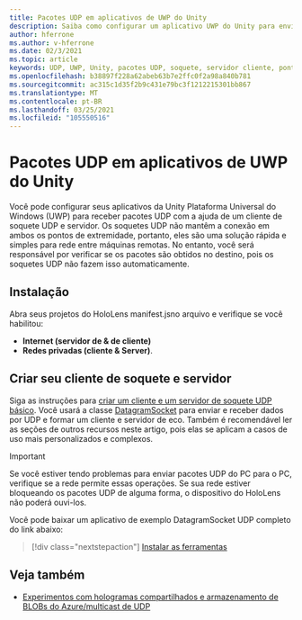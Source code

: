 ```yaml
---
title: Pacotes UDP em aplicativos de UWP do Unity
description: Saiba como configurar um aplicativo UWP do Unity para enviar e receber pacotes UDP em uma rede segura.
author: hferrone
ms.author: v-hferrone
ms.date: 02/3/2021
ms.topic: article
keywords: UDP, UWP, Unity, pacotes UDP, soquete, servidor cliente, ponto de extremidade, rede, máquina remota, datagramsocket, exemplo, .net
ms.openlocfilehash: b38897f228a62abeb63b7e2ffc0f2a98a840b781
ms.sourcegitcommit: ac315c1d35f2b9c431e79bc3f1212215301bb867
ms.translationtype: MT
ms.contentlocale: pt-BR
ms.lasthandoff: 03/25/2021
ms.locfileid: "105550516"
---
```

# <a name="udp-packets-in-unity-uwp-apps"></a>Pacotes UDP em aplicativos de UWP do Unity

Você pode configurar seus aplicativos da Unity Plataforma Universal do Windows (UWP) para receber pacotes UDP com a ajuda de um cliente de soquete UDP e servidor. Os soquetes UDP não mantêm a conexão em ambos os pontos de extremidade, portanto, eles são uma solução rápida e simples para rede entre máquinas remotas. No entanto, você será responsável por verificar se os pacotes são obtidos no destino, pois os soquetes UDP não fazem isso automaticamente.

## <a name="setup"></a>Instalação

Abra seus projetos do HoloLens manifest.jsno arquivo e verifique se você habilitou:
* **Internet (servidor de & de cliente)** 
* **Redes privadas (cliente & Server)**.

## <a name="build-your-socket-client-and-server"></a>Criar seu cliente de soquete e servidor 

Siga as instruções para [criar um cliente e um servidor de soquete UDP básico](/windows/uwp/networking/sockets#build-a-basic-udp-socket-client-and-server). Você usará a classe [DatagramSocket](/uwp/api/Windows.Networking.Sockets.DatagramSocket) para enviar e receber dados por UDP e formar um cliente e servidor de eco. Também é recomendável ler as seções de outros recursos neste artigo, pois elas se aplicam a casos de uso mais personalizados e complexos. 

> [!IMPORTANT]
> Se você estiver tendo problemas para enviar pacotes UDP do PC para o PC, verifique se a rede permite essas operações. Se sua rede estiver bloqueando os pacotes UDP de alguma forma, o dispositivo do HoloLens não poderá ouvi-los.

Você pode baixar um aplicativo de exemplo DatagramSocket UDP completo do link abaixo:

> [!div class="nextstepaction"]
> [Instalar as ferramentas](/samples/microsoft/windows-universal-samples/datagramsocket/)

## <a name="see-also"></a>Veja também 
* [Experimentos com hologramas compartilhados e armazenamento de BLOBs do Azure/multicast de UDP](https://mtaulty.com/2017/12/29/experiments-with-shared-holograms-and-azure-blob-storage-udp-multicasting-part-1/)